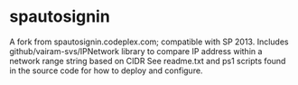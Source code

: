 spautosignin
============

A fork from spautosignin.codeplex.com; compatible with SP 2013. Includes github/vairam-svs/IPNetwork library to compare IP address within a network range string based on CIDR
See readme.txt and ps1 scripts found in the source code for how to deploy and configure.
